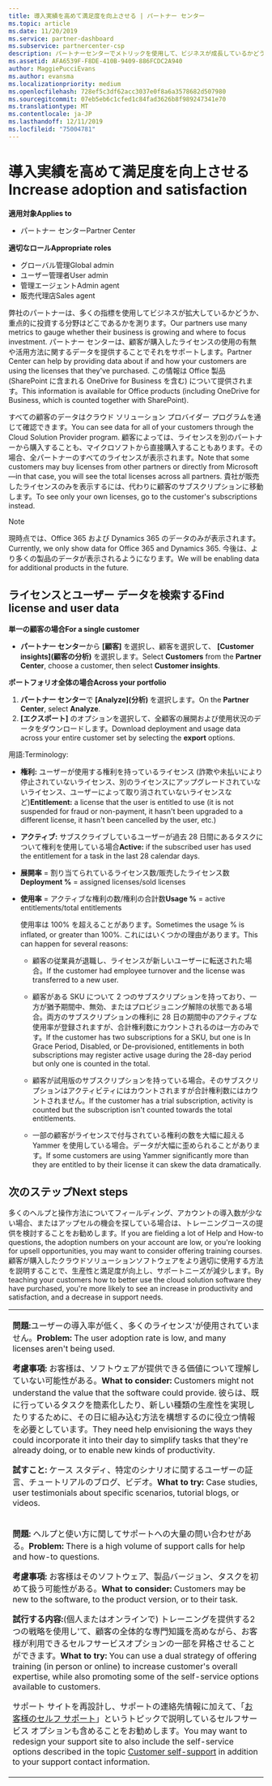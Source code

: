 ```yaml
---
title: 導入実績を高めて満足度を向上させる | パートナー センター
ms.topic: article
ms.date: 11/20/2019
ms.service: partner-dashboard
ms.subservice: partnercenter-csp
description: パートナーセンターでメトリックを使用して、ビジネスが成長しているかどうか、顧客がライセンスをどのように使用しているか、および投資に焦点を当てる場所を確認する方法について説明します。
ms.assetid: AFA6539F-F8DE-410B-9409-886FCDC2A940
author: MaggiePucciEvans
ms.author: evansma
ms.localizationpriority: medium
ms.openlocfilehash: 728ef5c3df62acc3037e0f8a6a3578682d507980
ms.sourcegitcommit: 07eb5eb6c1cfed1c84fad3626b8f989247341e70
ms.translationtype: MT
ms.contentlocale: ja-JP
ms.lasthandoff: 12/11/2019
ms.locfileid: "75004781"
---
```

# <a name="increase-adoption-and-satisfaction"></a><span data-ttu-id="1a477-103">導入実績を高めて満足度を向上させる</span><span class="sxs-lookup"><span data-stu-id="1a477-103">Increase adoption and satisfaction</span></span>

<span data-ttu-id="1a477-104">**適用対象**</span><span class="sxs-lookup"><span data-stu-id="1a477-104">**Applies to**</span></span>

-  <span data-ttu-id="1a477-105">パートナー センター</span><span class="sxs-lookup"><span data-stu-id="1a477-105">Partner Center</span></span>

<span data-ttu-id="1a477-106">**適切なロール**</span><span class="sxs-lookup"><span data-stu-id="1a477-106">**Appropriate roles**</span></span>
-   <span data-ttu-id="1a477-107">グローバル管理</span><span class="sxs-lookup"><span data-stu-id="1a477-107">Global admin</span></span>
-   <span data-ttu-id="1a477-108">ユーザー管理者</span><span class="sxs-lookup"><span data-stu-id="1a477-108">User admin</span></span>
-   <span data-ttu-id="1a477-109">管理エージェント</span><span class="sxs-lookup"><span data-stu-id="1a477-109">Admin agent</span></span>
-   <span data-ttu-id="1a477-110">販売代理店</span><span class="sxs-lookup"><span data-stu-id="1a477-110">Sales agent</span></span>

<span data-ttu-id="1a477-111">弊社のパートナーは、多くの指標を使用してビジネスが拡大しているかどうか、重点的に投資する分野はどこであるかを測ります。</span><span class="sxs-lookup"><span data-stu-id="1a477-111">Our partners use many metrics to gauge whether their business is growing and where to focus investment.</span></span> <span data-ttu-id="1a477-112">パートナー センターは、顧客が購入したライセンスの使用の有無や活用方法に関するデータを提供することでそれをサポートします。</span><span class="sxs-lookup"><span data-stu-id="1a477-112">Partner Center can help by providing data about if and how your customers are using the licenses that they've purchased.</span></span> <span data-ttu-id="1a477-113">この情報は Office 製品 (SharePoint に含まれる OneDrive for Business を含む) について提供されます。</span><span class="sxs-lookup"><span data-stu-id="1a477-113">This information is available for Office products (including OneDrive for Business, which is counted together with SharePoint).</span></span>

<span data-ttu-id="1a477-114">すべての顧客のデータはクラウド ソリューション プロバイダー プログラムを通じて確認できます。</span><span class="sxs-lookup"><span data-stu-id="1a477-114">You can see data for all of your customers through the Cloud Solution Provider program.</span></span> <span data-ttu-id="1a477-115">顧客によっては、ライセンスを別のパートナーから購入することも、マイクロソフトから直接購入することもあります。その場合、全パートナーのすべてのライセンスが表示されます。</span><span class="sxs-lookup"><span data-stu-id="1a477-115">Note that some customers may buy licenses from other partners or directly from Microsoft—in that case, you will see the total licenses across all partners.</span></span> <span data-ttu-id="1a477-116">貴社が販売したライセンスのみを表示するには、代わりに顧客のサブスクリプションに移動します。</span><span class="sxs-lookup"><span data-stu-id="1a477-116">To see only your own licenses, go to the customer's subscriptions instead.</span></span>

> [!NOTE]  
>  <span data-ttu-id="1a477-117">現時点では、Office 365 および Dynamics 365 のデータのみが表示されます。</span><span class="sxs-lookup"><span data-stu-id="1a477-117">Currently, we only show data for Office 365 and Dynamics 365.</span></span> <span data-ttu-id="1a477-118">今後は、より多くの製品のデータが表示されるようになります。</span><span class="sxs-lookup"><span data-stu-id="1a477-118">We will be enabling data for additional products in the future.</span></span>

## <a name="find-license-and-user-data"></a><span data-ttu-id="1a477-119">ライセンスとユーザー データを検索する</span><span class="sxs-lookup"><span data-stu-id="1a477-119">Find license and user data</span></span>


<span data-ttu-id="1a477-120">**単一の顧客の場合**</span><span class="sxs-lookup"><span data-stu-id="1a477-120">**For a single customer**</span></span>

-   <span data-ttu-id="1a477-121">**パートナー センター**から **[顧客]** を選択し、顧客を選択して、 **[Customer insights]\(顧客の分析\)** を選択します。</span><span class="sxs-lookup"><span data-stu-id="1a477-121">Select **Customers** from the **Partner Center**, choose a customer, then select **Customer insights**.</span></span>

<span data-ttu-id="1a477-122">**ポートフォリオ全体の場合**</span><span class="sxs-lookup"><span data-stu-id="1a477-122">**Across your portfolio**</span></span>

1.  <span data-ttu-id="1a477-123">**パートナー センター**で **[Analyze]\(分析\)** を選択します。</span><span class="sxs-lookup"><span data-stu-id="1a477-123">On the **Partner Center**, select **Analyze**.</span></span>
2.  <span data-ttu-id="1a477-124">**[エクスポート]** のオプションを選択して、全顧客の展開および使用状況のデータをダウンロードします。</span><span class="sxs-lookup"><span data-stu-id="1a477-124">Download deployment and usage data across your entire customer set by selecting the **export** options.</span></span>

<span data-ttu-id="1a477-125">用語:</span><span class="sxs-lookup"><span data-stu-id="1a477-125">Terminology:</span></span>

-   <span data-ttu-id="1a477-126">**権利:** ユーザーが使用する権利を持っているライセンス (詐欺や未払いにより停止されていないライセンス、別のライセンスにアップグレードされていないライセンス、ユーザーによって取り消されていないライセンスなど)</span><span class="sxs-lookup"><span data-stu-id="1a477-126">**Entitlement:** a license that the user is entitled to use (it is not suspended for fraud or non-payment, it hasn't been upgraded to a different license, it hasn't been cancelled by the user, etc.)</span></span>

-   <span data-ttu-id="1a477-127">**アクティブ:** サブスクライブしているユーザーが過去 28 日間にあるタスクについて権利を使用している場合</span><span class="sxs-lookup"><span data-stu-id="1a477-127">**Active:** if the subscribed user has used the entitlement for a task in the last 28 calendar days.</span></span>

-   <span data-ttu-id="1a477-128">**展開率** = 割り当てられているライセンス数/販売したライセンス数</span><span class="sxs-lookup"><span data-stu-id="1a477-128">**Deployment %** = assigned licenses/sold licenses</span></span>

-   <span data-ttu-id="1a477-129">**使用率** = アクティブな権利の数/権利の合計数</span><span class="sxs-lookup"><span data-stu-id="1a477-129">**Usage %** = active entitlements/total entitlements</span></span>

    <span data-ttu-id="1a477-130">使用率は 100% を超えることがあります。</span><span class="sxs-lookup"><span data-stu-id="1a477-130">Sometimes the usage % is inflated, or greater than 100%.</span></span> <span data-ttu-id="1a477-131">これにはいくつかの理由があります。</span><span class="sxs-lookup"><span data-stu-id="1a477-131">This can happen for several reasons:</span></span>

    -   <span data-ttu-id="1a477-132">顧客の従業員が退職し、ライセンスが新しいユーザーに転送された場合。</span><span class="sxs-lookup"><span data-stu-id="1a477-132">If the customer had employee turnover and the license was transferred to a new user.</span></span>

    -   <span data-ttu-id="1a477-133">顧客がある SKU について 2 つのサブスクリプションを持っており、一方が猶予期間中、無効、またはプロビジョニング解除の状態である場合。両方のサブスクリプションの権利に 28 日の期間中のアクティブな使用率が登録されますが、合計権利数にカウントされるのは一方のみです。</span><span class="sxs-lookup"><span data-stu-id="1a477-133">If the customer has two subscriptions for a SKU, but one is In Grace Period, Disabled, or De-provisioned, entitlements in both subscriptions may register active usage during the 28-day period but only one is counted in the total.</span></span>

    -   <span data-ttu-id="1a477-134">顧客が試用版のサブスクリプションを持っている場合。そのサブスクリプションはアクティビティにはカウントされますが合計権利数にはカウントされません。</span><span class="sxs-lookup"><span data-stu-id="1a477-134">If the customer has a trial subscription, activity is counted but the subscription isn't counted towards the total entitlements.</span></span>

    -   <span data-ttu-id="1a477-135">一部の顧客がライセンスで付与されている権利の数を大幅に超える Yammer を使用している場合。データが大幅に歪められることがあります。</span><span class="sxs-lookup"><span data-stu-id="1a477-135">If some customers are using Yammer significantly more than they are entitled to by their license it can skew the data dramatically.</span></span>

## <a name="next-steps"></a><span data-ttu-id="1a477-136">次のステップ</span><span class="sxs-lookup"><span data-stu-id="1a477-136">Next steps</span></span>


<span data-ttu-id="1a477-137">多くのヘルプと操作方法についてフィールディング、アカウントの導入数が少ない場合、またはアップセルの機会を探している場合は、トレーニングコースの提供を検討することをお勧めします。</span><span class="sxs-lookup"><span data-stu-id="1a477-137">If you are fielding a lot of Help and How-to questions, the adoption numbers on your account are low, or you're looking for upsell opportunities, you may want to consider offering training courses.</span></span> <span data-ttu-id="1a477-138">顧客が購入したクラウドソリューションソフトウェアをより適切に使用する方法を説明することで、生産性と満足度が向上し、サポートニーズが減少します。</span><span class="sxs-lookup"><span data-stu-id="1a477-138">By teaching your customers how to better use the cloud solution software they have purchased, you're more likely to see an increase in productivity and satisfaction, and a decrease in support needs.</span></span>

<table>
<colgroup>
<col width="100%" />
</colgroup>
<tbody>
<tr class="odd">
<td><p><span data-ttu-id="1a477-139"><strong>問題:</strong>ユーザーの導入率が低く、多くのライセンス&#39;が使用されていません。</span><span class="sxs-lookup"><span data-stu-id="1a477-139"><strong>Problem:</strong> The user adoption rate is low, and many licenses aren&#39;t being used.</span></span></p>
<p><span data-ttu-id="1a477-140"><strong>考慮事項:</strong> お客様は、ソフトウェアが提供できる価値について理解していない可能性がある。</span><span class="sxs-lookup"><span data-stu-id="1a477-140"><strong>What to consider:</strong> Customers might not understand the value that the software could provide.</span></span> <span data-ttu-id="1a477-141">彼らは、既に行っているタスクを簡素化したり、新しい種類の生産性を実現したりするために、その日に組み込む方法を構想するのに役立つ情報を必要としています。</span><span class="sxs-lookup"><span data-stu-id="1a477-141">They need help envisioning the ways they could incorporate it into their day to simplify tasks that they're already doing, or to enable new kinds of productivity.</span></span></p>
<p><span data-ttu-id="1a477-142"><strong>試すこと:</strong> ケース スタディ、特定のシナリオに関するユーザーの証言、チュートリアルのブログ、ビデオ。</span><span class="sxs-lookup"><span data-stu-id="1a477-142"><strong>What to try:</strong> Case studies, user testimonials about specific scenarios, tutorial blogs, or videos.</span></span></p></td>
</tr>
<tr class="even">
<td><p><span data-ttu-id="1a477-143"><strong>問題:</strong> ヘルプと使い方に関してサポートへの大量の問い合わせがある。</span><span class="sxs-lookup"><span data-stu-id="1a477-143"><strong>Problem:</strong> There is a high volume of support calls for help and how-to questions.</span></span></p>
<p><span data-ttu-id="1a477-144"><strong>考慮事項:</strong> お客様はそのソフトウェア、製品バージョン、タスクを初めて扱う可能性がある。</span><span class="sxs-lookup"><span data-stu-id="1a477-144"><strong>What to consider:</strong> Customers may be new to the software, to the product version, or to their task.</span></span></p>
<p><span data-ttu-id="1a477-145"><strong>試行する内容:</strong>(個人またはオンラインで) トレーニングを提供する2つの戦略を使用し&#39;て、顧客の全体的な専門知識を高めながら、お客様が利用できるセルフサービスオプションの一部を昇格させることができます。</span><span class="sxs-lookup"><span data-stu-id="1a477-145"><strong>What to try:</strong> You can use a dual strategy of offering training (in person or online) to increase customer&#39;s overall expertise, while also promoting some of the self-service options available to customers.</span></span></p>
<p><span data-ttu-id="1a477-146">サポート サイトを再設計し、サポートの連絡先情報に加えて、「<a href="customer-self-support.md" data-raw-source="[Customer self-support](customer-self-support.md)">お客様のセルフ サポート</a>」というトピックで説明しているセルフサービス オプションも含めることをお勧めします。</span><span class="sxs-lookup"><span data-stu-id="1a477-146">You may want to redesign your support site to also include the self-service options described in the topic <a href="customer-self-support.md" data-raw-source="[Customer self-support](customer-self-support.md)">Customer self-support</a> in addition to your support contact information.</span></span></p></td>
</tr>
</tbody>
</table>

 

 

 



